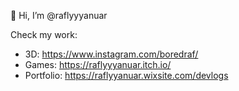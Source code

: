 👋 Hi, I’m @raflyyyanuar

Check my work:
- 3D: https://www.instagram.com/boredraf/
- Games: https://raflyyyanuar.itch.io/
- Portfolio: https://raflyyanuar.wixsite.com/devlogs

<!---
raflyyyanuar/raflyyyanuar is a ✨ special ✨ repository because its `README.md` (this file) appears on your GitHub profile.
You can click the Preview link to take a look at your changes.
--->

